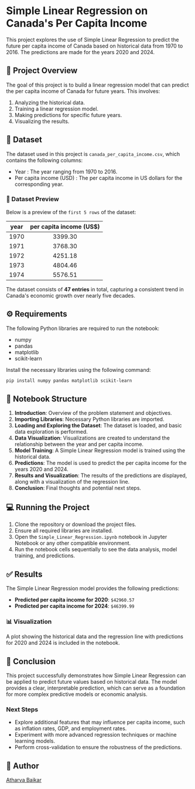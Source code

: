 
# Simple Linear Regression on Canada's Per Capita Income

This project explores the use of Simple Linear Regression to predict the future per capita income of Canada based on historical data from 1970 to 2016. The predictions are made for the years 2020 and 2024.

## 🌟 Project Overview

The goal of this project is to build a linear regression model that can predict the per capita income of Canada for future years. This involves:

1. Analyzing the historical data.
2. Training a linear regression model.
3. Making predictions for specific future years.
4. Visualizing the results.

## 📄 Dataset

The dataset used in this project is `canada_per_capita_income.csv`, which contains the following columns:

- Year : The year ranging from 1970 to 2016.
- Per capita income (USD) : The per capita income in US dollars for the corresponding year.

### 📰 Dataset Preview

Below is a preview of the `first 5 rows` of the dataset:

| year | per capita income (US$) |
|:----:|:-----------------------:|
| 1970 | 3399.30                 |
| 1971 | 3768.30                 |
| 1972 | 4251.18                 |
| 1973 | 4804.46                 |
| 1974 | 5576.51                 |

The dataset consists of **47 entries** in total, capturing a consistent trend in Canada's economic growth over nearly five decades.

## ⚙️ Requirements

The following Python libraries are required to run the notebook:

- numpy
- pandas
- matplotlib
- scikit-learn

Install the necessary libraries using the following command:

```bash
pip install numpy pandas matplotlib scikit-learn
```

## 📒 Notebook Structure

1. **Introduction**: Overview of the problem statement and objectives.
2. **Importing Libraries**: Necessary Python libraries are imported.
3. **Loading and Exploring the Dataset**: The dataset is loaded, and basic data exploration is performed.
4. **Data Visualization**: Visualizations are created to understand the relationship between the year and per capita income.
5. **Model Training**: A Simple Linear Regression model is trained using the historical data.
6. **Predictions**: The model is used to predict the per capita income for the years 2020 and 2024.
7. **Results and Visualization**: The results of the predictions are displayed, along with a visualization of the regression line.
8. **Conclusion**: Final thoughts and potential next steps.

## 💻 Running the Project

1. Clone the repository or download the project files.
2. Ensure all required libraries are installed.
3. Open the `Simple_Linear_Regression.ipynb` notebook in Jupyter Notebook or any other compatible environment.
4. Run the notebook cells sequentially to see the data analysis, model training, and predictions.

## ✅ Results

The Simple Linear Regression model provides the following predictions:

- **Predicted per capita income for 2020**: `$42960.57`
- **Predicted per capita income for 2024**: `$46399.99`

### 📊 Visualization

A plot showing the historical data and the regression line with predictions for 2020 and 2024 is included in the notebook.

## 📜 Conclusion

This project successfully demonstrates how Simple Linear Regression can be applied to predict future values based on historical data. The model provides a clear, interpretable prediction, which can serve as a foundation for more complex predictive models or economic analysis.

### Next Steps

- Explore additional features that may influence per capita income, such as inflation rates, GDP, and employment rates.
- Experiment with more advanced regression techniques or machine learning models.
- Perform cross-validation to ensure the robustness of the predictions.

## 🤖 Author
[Atharva Baikar](https://github.com/DarkGuardian641)
